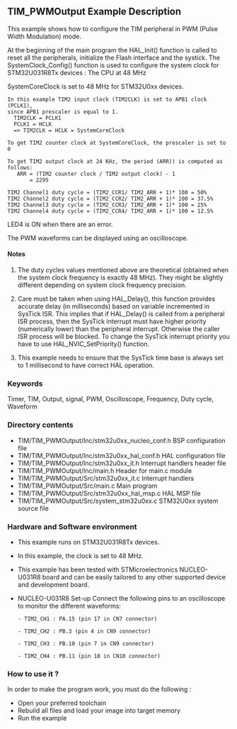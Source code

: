## <b>TIM_PWMOutput Example Description</b>

This example shows how to configure the TIM peripheral in PWM (Pulse Width Modulation) 
mode.

At the beginning of the main program the HAL_Init() function is called to reset 
all the peripherals, initialize the Flash interface and the systick.
The SystemClock_Config() function is used to configure the system clock for STM32U031R8Tx devices :
The CPU at 48 MHz 

SystemCoreClock is set to 48 MHz for STM32U0xx devices.

    In this example TIM2 input clock (TIM2CLK) is set to APB1 clock (PCLK1),
    since APB1 prescaler is equal to 1.
      TIM2CLK = PCLK1
      PCLK1 = HCLK
      => TIM2CLK = HCLK = SystemCoreClock

    To get TIM2 counter clock at SystemCoreClock, the prescaler is set to 0

    To get TIM2 output clock at 24 KHz, the period (ARR)) is computed as follows:
       ARR = (TIM2 counter clock / TIM2 output clock) - 1
           = 2295

    TIM2 Channel1 duty cycle = (TIM2_CCR1/ TIM2_ARR + 1)* 100 = 50%
    TIM2 Channel2 duty cycle = (TIM2_CCR2/ TIM2_ARR + 1)* 100 = 37.5%
    TIM2 Channel3 duty cycle = (TIM2_CCR3/ TIM2_ARR + 1)* 100 = 25%
    TIM2 Channel4 duty cycle = (TIM2_CCR4/ TIM2_ARR + 1)* 100 = 12.5%

LED4 is ON when there are an error.

The PWM waveforms can be displayed using an oscilloscope.

#### <b>Notes</b>

 1. The duty cycles values mentioned above are theoretical (obtained when the system clock frequency is exactly 48 MHz).
    They might be slightly different depending on system clock frequency precision.

 2. Care must be taken when using HAL_Delay(), this function provides accurate delay (in milliseconds)
    based on variable incremented in SysTick ISR. This implies that if HAL_Delay() is called from
    a peripheral ISR process, then the SysTick interrupt must have higher priority (numerically lower)
    than the peripheral interrupt. Otherwise the caller ISR process will be blocked.
    To change the SysTick interrupt priority you have to use HAL_NVIC_SetPriority() function.
      
 2. This example needs to ensure that the SysTick time base is always set to 1 millisecond
    to have correct HAL operation.

### <b>Keywords</b>

Timer, TIM, Output, signal, PWM, Oscilloscope, Frequency, Duty cycle, Waveform

### <b>Directory contents</b>

  - TIM/TIM_PWMOutput/Inc/stm32u0xx_nucleo_conf.h     BSP configuration file
  - TIM/TIM_PWMOutput/Inc/stm32u0xx_hal_conf.h    HAL configuration file
  - TIM/TIM_PWMOutput/Inc/stm32u0xx_it.h          Interrupt handlers header file
  - TIM/TIM_PWMOutput/Inc/main.h                  Header for main.c module  
  - TIM/TIM_PWMOutput/Src/stm32u0xx_it.c          Interrupt handlers
  - TIM/TIM_PWMOutput/Src/main.c                  Main program
  - TIM/TIM_PWMOutput/Src/stm32u0xx_hal_msp.c     HAL MSP file
  - TIM/TIM_PWMOutput/Src/system_stm32u0xx.c      STM32U0xx system source file


### <b>Hardware and Software environment</b>

  - This example runs on STM32U031R8Tx devices.
  - In this example, the clock is set to 48 MHz.
    
  - This example has been tested with STMicroelectronics NUCLEO-U031R8 
    board and can be easily tailored to any other supported device 
    and development board.      

  - NUCLEO-U031R8 Set-up
   Connect the following pins to an oscilloscope to monitor the different waveforms:

        - TIM2_CH1 : PA.15 (pin 17 in CN7 connector)

        - TIM2_CH2 : PB.3 (pin 4 in CN9 connector)

        - TIM2_CH3 : PB.10 (pin 7 in CN9 connector)

        - TIM2_CH4 : PB.11 (pin 18 in CN10 connector)


### <b>How to use it ?</b>

In order to make the program work, you must do the following :

 - Open your preferred toolchain
 - Rebuild all files and load your image into target memory
 - Run the example

